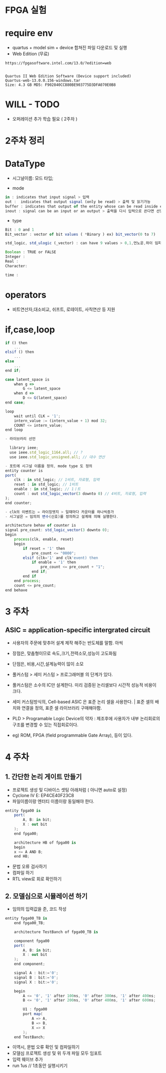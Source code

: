 # FPGA 실험

# require env

- quartus + model sim + device 합쳐진 파일 다운로드 및 실행
- Web Edition (무료)

```
https://fpgasoftware.intel.com/13.0/?edition=web


Quartus II Web Edition Software (Device support included)
Quartus-web-13.0.0.156-windows.tar
Size: 4.3 GB MD5: F902840CC880BE903775D3DFA070E0B8

```

# WILL - TODO

- 오퍼레이션 추가 학습 필요 ( 2주차 )

# 2주차 정리

# DataType

- 시그널이름: 모드 타입;

- mode

```js
in : indicates that input signal > 입력
out :  indicates that output signal (only be read) > 출력 및 읽기가능
buffer : indicates that output of the entity whose can be read inside entity architecture > 출력으로도 사용, 그 값을 다시 또 읽고 쓴다면 buffer로 선언
inout : signal can be an input or an output > 출력을 다시 입력으로 쓴다면 선언
```

- type

```js
Bit : 0 and 1
Bit_vector : vector of bit values ( *Binary ) ex) bit_vector(0 to 7)

std_logic, std_ulogic (_vector) : can have 9 values > 0,1,언노운,하이 임피던스, 등등 9가지 값을 사용

Boolean : TRUE or FALSE
Integer :
Real :
Character:

time :

```

# operators

- 비트연산자,대소비교, 쉬프트, 로테이트, 사칙연산 등 지원

# if,case,loop

```js
if () then
    ...
elsif () then
    ...
else
    ...
end if;
```

```js
case latent_space is
    when g =>
        G <= latent_space
    when d =>
        D <= G(latent_space)
end case;
```

```js
loop
    wait until CLK = '1';
    intern_value := (intern_value + 1) mod 32;
    COUNT <= intern_value;
end loop

```

```js
- 라이브러리 선언

  library ieee;
  use ieee.std_logic_1164.all; // ?
  use ieee.std_logic_unsigned.all; // 대수 연산

```

```js
- 포트에 시그널 이름을 정의, mode type 도 정의
entity counter is
port(
	clk : in std_logic; // 1비트, 자료형, 입력
	reset : in std_logic; // 1비트
	enable : in std_logic; // 1ㅣ트
	count : out std_logic_vector(3 downto 0) // 4비트, 자료형, 입력
);
end counter;
```

```js
- clk의 이벤트는 = 라이징엣지 > 일때마다 카운터를 하나씩증가
- 시그널은 = 임의의 변수(신호)를 정의하고 설계에 의해 실행한다.

architecture behav of counter is
signal pre_count: std_logic_vector(3 downto 0);
begin
	process(clk, enable, reset)
	begin
		if reset = '1' then
			pre_count <= "0000";
		elsif (clk='1' and clk'event) then
            if enable = '1' then
                pre_count <= pre_count + "1";
            end if;
        end if
    end process;
    count <= pre_count;
end behave
```

# 3 주차

## ASIC = application-specific intergrated circuit

- 사용자의 주문에 맞추어 설계 제작 해주는 반도체를 말함. 아씩
- 장점은, 맞춤형이므로 속도,크기,전력소모,성능이 고도화됨
- 단점은, 비용,시간,설계능력이 많이 소모

- 풀커스텀 > 세미 커스텀 > 프로그래머블 의 단계가 있다.

- 풀커스텀은 소수의 IC만 설계한다. 미리 검증된 논리셀보다 시간적 성능적 비용이 크다.

- 세미 커스텀방식의, Cell-based ASIC 은 표준 논리 셀을 사용한다. | 표준 셀의 배치와 연결을 정의, 표준 셀 라이브러리 구매해야함.

- PLD > Programable Logic Device의 약자 : 제조후에 사용자가 내부 논리회로의 구조를 변경할 수 있는 직접회로이다.
- eg) ROM, FPGA (field programmable Gate Array), 등이 있다.

# 4 주차

## 1. 간단한 논리 게이트 만들기

- 프로젝트 생성 및 디바이스 셋팅 아래처럼 ( 아니면 auto로 설정)
- Cyclone IV E: EP4CE40F23C8
- 파일이름이랑 엔터티 이름이랑 동일해야 한다.

```c#
entity fpga00 is
    port(
        A, B: in bit;
        X : out bit
    );
    end fpga00;

    architecture HB of fpga00 is
    begin
    x <= A AND B;
    end HB;
```

- 문법 오류 검사하기
- 컴파일 하기
- RTL view로 회로 확인하기

## 2. 모델심으로 시뮬레이션 하기

- 임의의 입력값을 준, 코드 작성

```c#
entity fpga00_TB is
    end fpga00_TB;

    architecture TestBanch of fpga00_TB is

    component fpga00
    port(
        A, B: in bit;
        X : out bit
    );
    end component;

    signal A : bit:='0';
    signal B : bit:='0';
    signal X : bit:='0';

    begin
        A <= '0', '1' after 100ns, '0' after 300ns, '1' after 400ns;
        B <= '0', '1' after 200ns, '0' after 400ns, '1' after 600ns;

        U1 : fpga00
        port map(
            A => A,
            B => B,
            X => X
        );
    end TestBanch;
```

- 이역시, 문법 오류 확인 및 컴파일하기
- 모델심 프로젝트 생성 및 위 두개 파일 모두 임포트
- 입력 웨이브 추가
- run 1us // 1초동안 실행시키기
